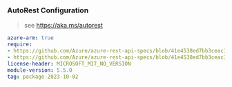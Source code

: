 ### AutoRest Configuration

> see https://aka.ms/autorest

``` yaml
azure-arm: true
require:
- https://github.com/Azure/azure-rest-api-specs/blob/41e4538ed7bb3ceac3c1322c9455a0812ed110ac/specification/compute/resource-manager/readme.md
- https://github.com/Azure/azure-rest-api-specs/blob/41e4538ed7bb3ceac3c1322c9455a0812ed110ac/specification/compute/resource-manager/readme.go.md
license-header: MICROSOFT_MIT_NO_VERSION
module-version: 5.5.0
tag: package-2023-10-02
```
